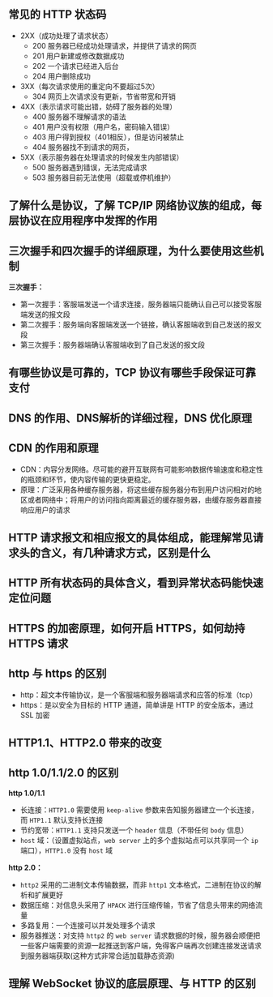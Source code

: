 ## 常见的 HTTP 状态码

+ 2XX（成功处理了请求状态）
  + 200 服务器已经成功处理请求，并提供了请求的网页
  + 201 用户新建或修改数据成功
  + 202 一个请求已经进入后台
  + 204 用户删除成功
+ 3XX（每次请求使用的重定向不要超过5次）
  + 304 网页上次请求没有更新，节省带宽和开销
+ 4XX（表示请求可能出错，妨碍了服务器的处理）
  + 400 服务器不理解请求的语法
  + 401 用户没有权限（用户名，密码输入错误）
  + 403 用户得到授权（401相反），但是访问被禁止
  + 404 服务器找不到请求的网页，
+ 5XX（表示服务器在处理请求的时候发生内部错误）
  + 500 服务器遇到错误，无法完成请求
  + 503 服务器目前无法使用（超载或停机维护）

## 了解什么是协议，了解 TCP/IP 网络协议族的组成，每层协议在应用程序中发挥的作用

## 三次握手和四次握手的详细原理，为什么要使用这些机制

**三次握手：**
+ 第一次握手：客服端发送一个请求连接，服务器端只能确认自己可以接受客服端发送的报文段
+ 第二次握手：服务端向客服端发送一个链接，确认客服端收到自己发送的报文段
+ 第三次握手：服务器端确认客服端收到了自己发送的报文段

## 有哪些协议是可靠的，TCP 协议有哪些手段保证可靠支付

## DNS 的作用、DNS解析的详细过程，DNS 优化原理

## CDN 的作用和原理

+ CDN：内容分发网络。尽可能的避开互联网有可能影响数据传输速度和稳定性的瓶颈和环节，使内容传输的更快更稳定。
+ 原理：广泛采用各种缓存服务器，将这些缓存服务器分布到用户访问相对的地区或者网络中；将用户的访问指向距离最近的缓存服务器，由缓存服务器直接响应用户的请求

## HTTP 请求报文和相应报文的具体组成，能理解常见请求头的含义，有几种请求方式，区别是什么

## HTTP 所有状态码的具体含义，看到异常状态码能快速定位问题

## HTTPS 的加密原理，如何开启 HTTPS，如何劫持 HTTPS 请求

## http 与 https 的区别

+ http：超文本传输协议，是一个客服端和服务器端请求和应答的标准（tcp）
+ https：是以安全为目标的 HTTP 通道，简单讲是 HTTP 的安全版本，通过 SSL 加密

## HTTP1.1、HTTP2.0 带来的改变


## http 1.0/1.1/2.0 的区别

**http 1.0/1.1**
+ 长连接：`HTTP1.0` 需要使用 `keep-alive` 参数来告知服务器建立一个长连接，而 `HTP1.1` 默认支持长连接
+ 节约宽带：`HTTP1.1` 支持只发送一个 `header` 信息（不带任何 `body` 信息）
+ `host` 域：（设置虚拟站点，`web server` 上的多个虚拟站点可以共享同一个 `ip` 端口），`HTTP1.0` 没有 `host` 域

**http 2.0：**
+ `http2` 采用的二进制文本传输数据，而非 `http1` 文本格式，二进制在协议的解析和扩展更好
+ 数据压缩：对信息头采用了 `HPACK` 进行压缩传输，节省了信息头带来的网络流量
+ 多路复用：一个连接可以并发处理多个请求
+ 服务器推送：对支持 `http2` 的 `web server` 请求数据的时候，服务器会顺便把一些客户端需要的资源一起推送到客户端，免得客户端再次创建连接发送请求到服务器端获取(这种方式非常合适加载静态资源)

## 理解 WebSocket 协议的底层原理、与 HTTP 的区别


